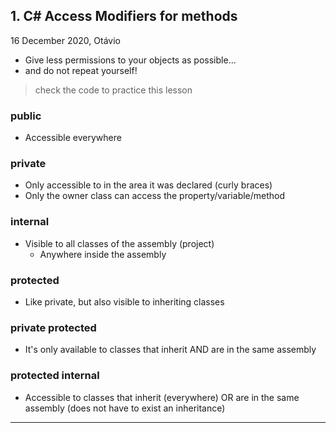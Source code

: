 ## 1. C# Access Modifiers for methods

16 December 2020, Otávio

- Give less permissions to your objects as possible...
- and do not repeat yourself!

> check the code to practice this lesson

### public

- Accessible everywhere

### private

- Only accessible to in the area it was declared (curly braces)
- Only the owner class can access the property/variable/method

### internal

- Visible to all classes of the assembly (project)
  - Anywhere inside the assembly

### protected

- Like private, but also visible to inheriting classes

### private protected

- It's only available to classes that inherit AND are in the same assembly

### protected internal

- Accessible to classes that inherit (everywhere) OR are in the same assembly (does not have to exist an inheritance)

---





